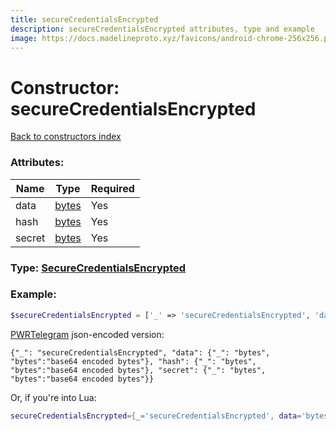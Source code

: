 ```yaml
---
title: secureCredentialsEncrypted
description: secureCredentialsEncrypted attributes, type and example
image: https://docs.madelineproto.xyz/favicons/android-chrome-256x256.png
---
```

# Constructor: secureCredentialsEncrypted  
[Back to constructors index](index.md)



### Attributes:

| Name     |    Type       | Required |
|----------|---------------|----------|
|data|[bytes](../types/bytes.md) | Yes|
|hash|[bytes](../types/bytes.md) | Yes|
|secret|[bytes](../types/bytes.md) | Yes|



### Type: [SecureCredentialsEncrypted](../types/SecureCredentialsEncrypted.md)


### Example:

```php
$secureCredentialsEncrypted = ['_' => 'secureCredentialsEncrypted', 'data' => 'bytes', 'hash' => 'bytes', 'secret' => 'bytes'];
```  

[PWRTelegram](https://pwrtelegram.xyz) json-encoded version:

```
{"_": "secureCredentialsEncrypted", "data": {"_": "bytes", "bytes":"base64 encoded bytes"}, "hash": {"_": "bytes", "bytes":"base64 encoded bytes"}, "secret": {"_": "bytes", "bytes":"base64 encoded bytes"}}
```


Or, if you're into Lua:

```lua
secureCredentialsEncrypted={_='secureCredentialsEncrypted', data='bytes', hash='bytes', secret='bytes'}

```



